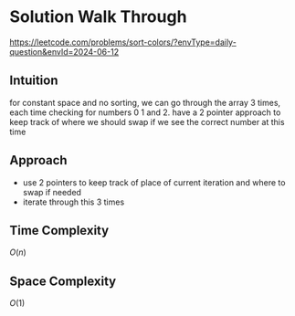 # Solution Walk Through
https://leetcode.com/problems/sort-colors/?envType=daily-question&envId=2024-06-12

## Intuition
for constant space and no sorting, we can go through the array 3 times, each time checking for numbers 0 1 and 2. have a 2 pointer approach to keep track of where we should swap if we see the correct number at this time

## Approach
- use 2 pointers to keep track of place of current iteration and where to swap if needed
- iterate through this 3 times

## Time Complexity
$O(n)$

## Space Complexity
$O(1)$



